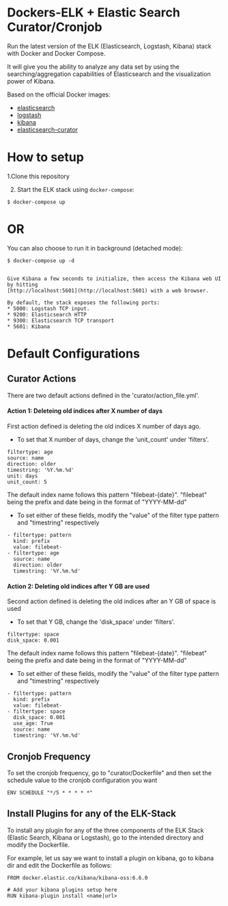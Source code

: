 # Dockers-ELK + Elastic Search Curator/Cronjob


Run the latest version of the ELK (Elasticsearch, Logstash, Kibana) stack with Docker and Docker Compose.

It will give you the ability to analyze any data set by using the searching/aggregation capabilities of Elasticsearch
and the visualization power of Kibana.

Based on the official Docker images:

* [elasticsearch](https://github.com/elastic/elasticsearch-docker)
* [logstash](https://github.com/elastic/logstash-docker)
* [kibana](https://github.com/elastic/kibana-docker)
* [elasticsearch-curator](https://www.elastic.co/guide/en/elasticsearch/client/curator/current/index.html)


# How to setup 

 1.Clone this repository


2. Start the ELK stack using `docker-compose`:

```console
$ docker-compose up
```
# OR

You can also choose to run it in background (detached mode):

```console
$ docker-compose up -d


Give Kibana a few seconds to initialize, then access the Kibana web UI by hitting
[http://localhost:5601](http://localhost:5601) with a web browser.

By default, the stack exposes the following ports:
* 5000: Logstash TCP input.
* 9200: Elasticsearch HTTP
* 9300: Elasticsearch TCP transport
* 5601: Kibana
```

# Default Configurations

## Curator Actions

There are two default actions defined in the 'curator/action_file.yml'.

#### Action 1: Deleteing old indices after X number of days
First action defined is deleting the old indices X number of days ago.
* To set that X number of days, change the 'unit_count' under 'filters'.

```console
filtertype: age
source: name
direction: older
timestring: '%Y.%m.%d'
unit: days
unit_count: 5
```


The default index name follows this pattern "filebeat-{date}". "filebeat" being the prefix and date being in the format of "YYYY-MM-dd"
* To set either of these fields, modify the "value" of the filter type pattern and "timestring" respectively

```console
- filtertype: pattern
  kind: prefix
  value: filebeat-
- filtertype: age
  source: name
  direction: older
  timestring: '%Y.%m.%d'
```

#### Action 2: Deleting old indices after Y GB are used
Second action defined is deleting the old indices after an Y GB of space is used
* To set that Y GB, change the 'disk_space' under 'filters'.

```console
filtertype: space
disk_space: 0.001
```

The default index name follows this pattern "filebeat-{date}". "filebeat" being the prefix and date being in the format of "YYYY-MM-dd"
* To set either of these fields, modify the "value" of the filter type pattern and "timestring" respectively

```console
- filtertype: pattern
  kind: prefix
  value: filebeat-
- filtertype: space
  disk_space: 0.001
  use_age: True
  source: name
  timestring: '%Y.%m.%d'
```

## Cronjob Frequency

To set the cronjob frequency, go to "curator/Dockerfile" and then set the schedule value to the cronjob configuration you want

```console
ENV SCHEDULE "*/5 * * * * *"
```

## Install Plugins for any of the ELK-Stack

To install any plugin for any of the three components of the ELK Stack (Elastic Search, Kibana or Logstash), go to the intended directory and modify the Dockerfile.

For example, let us say we want to install a plugin on kibana, go to kibana dir and edit the Dockerfile as follows:

```console
FROM docker.elastic.co/kibana/kibana-oss:6.6.0

# Add your kibana plugins setup here
RUN kibana-plugin install <name|url>
```
